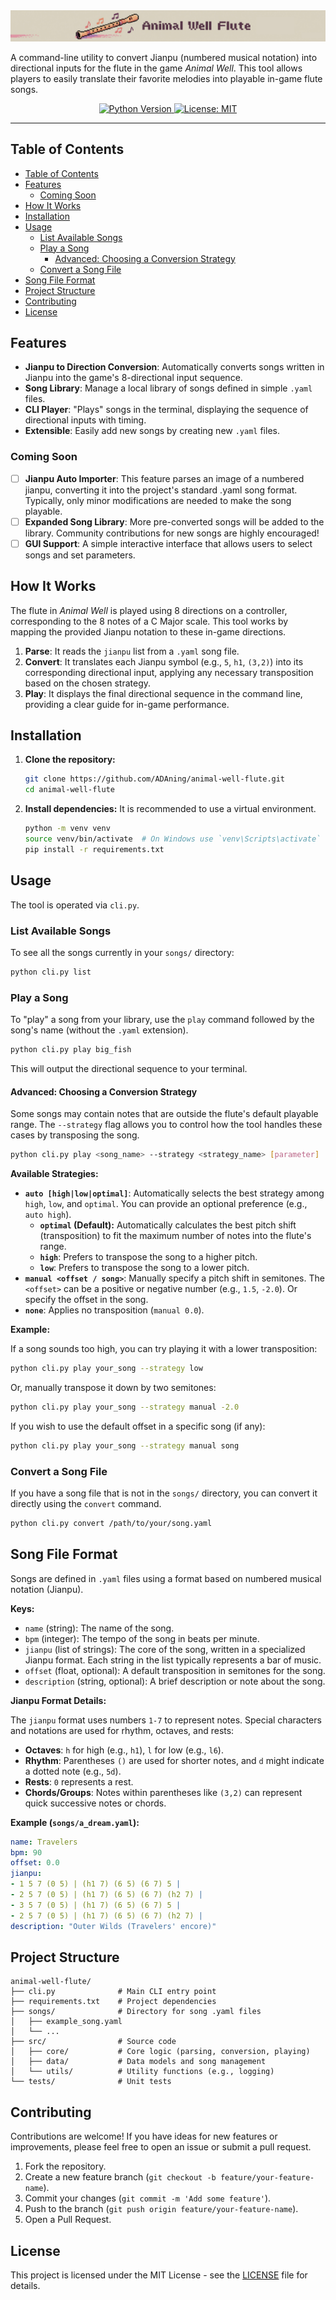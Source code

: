 <div align="center">
  <img src="imgs/logo.png" alt="logo">
</div>

A command-line utility to convert Jianpu (numbered musical notation) into directional inputs for the flute in the game *Animal Well*. This tool allows players to easily translate their favorite melodies into playable in-game flute songs.

<p align="center">
  <a href="https://www.python.org/">
    <img src="https://img.shields.io/badge/python-3.9%2B-blue.svg" alt="Python Version">
  </a>
  <a href="https://opensource.org/licenses/MIT">
    <img src="https://img.shields.io/badge/License-MIT-yellow.svg" alt="License: MIT">
  </a>
</p>

---

## Table of Contents

- [Table of Contents](#table-of-contents)
- [Features](#features)
  - [Coming Soon](#coming-soon)
- [How It Works](#how-it-works)
- [Installation](#installation)
- [Usage](#usage)
  - [List Available Songs](#list-available-songs)
  - [Play a Song](#play-a-song)
    - [Advanced: Choosing a Conversion Strategy](#advanced-choosing-a-conversion-strategy)
  - [Convert a Song File](#convert-a-song-file)
- [Song File Format](#song-file-format)
- [Project Structure](#project-structure)
- [Contributing](#contributing)
- [License](#license)

## Features

- **Jianpu to Direction Conversion**: Automatically converts songs written in Jianpu into the game's 8-directional input sequence.
- **Song Library**: Manage a local library of songs defined in simple `.yaml` files.
- **CLI Player**: "Plays" songs in the terminal, displaying the sequence of directional inputs with timing.
- **Extensible**: Easily add new songs by creating new `.yaml` files.

### Coming Soon

- [ ] **Jianpu Auto Importer**: This feature parses an image of a numbered jianpu, converting it into the project's standard .yaml song format. Typically, only minor modifications are needed to make the song playable.
- [ ] **Expanded Song Library**: More pre-converted songs will be added to the library. Community contributions for new songs are highly encouraged!
- [ ] **GUI Support**: A simple interactive interface that allows users to select songs and set parameters.

## How It Works

The flute in *Animal Well* is played using 8 directions on a controller, corresponding to the 8 notes of a C Major scale. This tool works by mapping the provided Jianpu notation to these in-game directions.

1.  **Parse**: It reads the `jianpu` list from a `.yaml` song file.
2.  **Convert**: It translates each Jianpu symbol (e.g., `5`, `h1`, `(3,2)`) into its corresponding directional input, applying any necessary transposition based on the chosen strategy.
3.  **Play**: It displays the final directional sequence in the command line, providing a clear guide for in-game performance.

## Installation

1.  **Clone the repository:**
    ```bash
    git clone https://github.com/ADAning/animal-well-flute.git
    cd animal-well-flute
    ```

2.  **Install dependencies:**
    It is recommended to use a virtual environment.
    
    ```bash
    python -m venv venv
    source venv/bin/activate  # On Windows use `venv\Scripts\activate`
    pip install -r requirements.txt
    ```

## Usage

The tool is operated via `cli.py`.

### List Available Songs

To see all the songs currently in your `songs/` directory:

```bash
python cli.py list
```

### Play a Song

To "play" a song from your library, use the `play` command followed by the song's name (without the `.yaml` extension).

```bash
python cli.py play big_fish
```

This will output the directional sequence to your terminal.

#### Advanced: Choosing a Conversion Strategy

Some songs may contain notes that are outside the flute's default playable range. The `--strategy` flag allows you to control how the tool handles these cases by transposing the song.

```bash
python cli.py play <song_name> --strategy <strategy_name> [parameter]
```

**Available Strategies:**

- **`auto [high|low|optimal]`**: Automatically selects the best strategy among `high`, `low`, and `optimal`. You can provide an optional preference (e.g., `auto high`).
  - **`optimal` (Default):** Automatically calculates the best pitch shift (transposition) to fit the maximum number of notes into the flute's range.
  - **`high`**: Prefers to transpose the song to a higher pitch.
  - **`low`**: Prefers to transpose the song to a lower pitch.
- **`manual <offset / song>`**: Manually specify a pitch shift in semitones. The `<offset>` can be a positive or negative number (e.g., `1.5`, `-2.0`). Or specify the offset in the song.
- **`none`**: Applies no transposition (`manual 0.0`).

**Example:**

If a song sounds too high, you can try playing it with a lower transposition:

```bash
python cli.py play your_song --strategy low
```

Or, manually transpose it down by two semitones:

```bash
python cli.py play your_song --strategy manual -2.0
```

If you wish to use the default offset in a specific song (if any):

```bash
python cli.py play your_song --strategy manual song
```

### Convert a Song File

If you have a song file that is not in the `songs/` directory, you can convert it directly using the `convert` command.

```bash
python cli.py convert /path/to/your/song.yaml
```

## Song File Format

Songs are defined in `.yaml` files using a format based on numbered musical notation (Jianpu).

**Keys:**

- `name` (string): The name of the song.
- `bpm` (integer): The tempo of the song in beats per minute.
- `jianpu` (list of strings): The core of the song, written in a specialized Jianpu format. Each string in the list typically represents a bar of music.
- `offset` (float, optional): A default transposition in semitones for the song.
- `description` (string, optional): A brief description or note about the song.

**Jianpu Format Details:**

The `jianpu` format uses numbers `1-7` to represent notes. Special characters and notations are used for rhythm, octaves, and rests:

- **Octaves**: `h` for high (e.g., `h1`), `l` for low (e.g., `l6`).
- **Rhythm**: Parentheses `()` are used for shorter notes, and `d` might indicate a dotted note (e.g., `5d`).
- **Rests**: `0` represents a rest.
- **Chords/Groups**: Notes within parentheses like `(3,2)` can represent quick successive notes or chords.

**Example (`songs/a_dream.yaml`):**

```yaml
name: Travelers
bpm: 90
offset: 0.0
jianpu:
- 1 5 7 (0 5) | (h1 7) (6 5) (6 7) 5 | 
- 2 5 7 (0 5) | (h1 7) (6 5) (6 7) (h2 7) |
- 3 5 7 (0 5) | (h1 7) (6 5) (6 7) 5 |
- 2 5 7 (0 5) | (h1 7) (6 5) (6 7) (h2 7) |
description: "Outer Wilds (Travelers' encore)"
```

## Project Structure

```
animal-well-flute/
├── cli.py              # Main CLI entry point
├── requirements.txt    # Project dependencies
├── songs/              # Directory for song .yaml files
│   ├── example_song.yaml
│   └── ...
├── src/                # Source code
│   ├── core/           # Core logic (parsing, conversion, playing)
│   ├── data/           # Data models and song management
│   └── utils/          # Utility functions (e.g., logging)
└── tests/              # Unit tests
```

## Contributing

Contributions are welcome! If you have ideas for new features or improvements, please feel free to open an issue or submit a pull request.

1.  Fork the repository.
2.  Create a new feature branch (`git checkout -b feature/your-feature-name`).
3.  Commit your changes (`git commit -m 'Add some feature'`).
4.  Push to the branch (`git push origin feature/your-feature-name`).
5.  Open a Pull Request.

## License

This project is licensed under the MIT License - see the [LICENSE](LICENSE) file for details.
